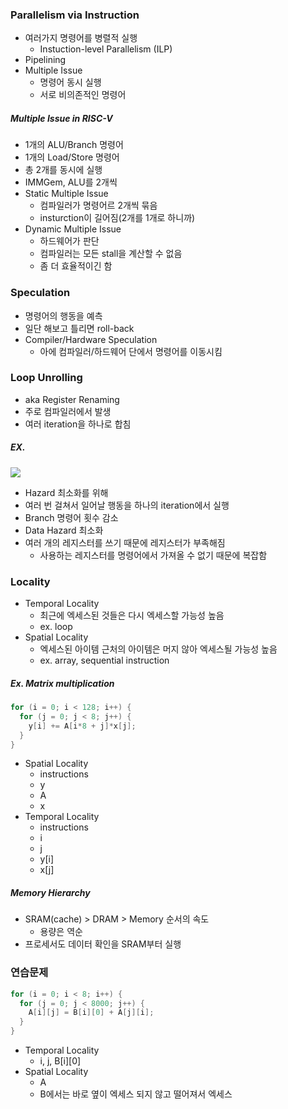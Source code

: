 ### Parallelism via Instruction

- 여러가지 명령어를 병렬적 실행
  - Instuction-level Parallelism (ILP)
- Pipelining
- Multiple Issue
  - 명령어 동시 실행
  - 서로 비의존적인 명령어

##### Multiple Issue in RISC-V

- 1개의 ALU/Branch 명령어
- 1개의 Load/Store 명령어
- 총 2개를 동시에 실행
- IMMGem, ALU를 2개씩
- Static Multiple Issue
  - 컴파일러가 명령어르 2개씩 묶음
  - insturction이 길어짐(2개를 1개로 하니까)
- Dynamic Multiple Issue
  - 하드웨어가 판단
  - 컴파일러는 모든 stall을 계산할 수 없음
  - 좀 더 효율적이긴 함

### Speculation

- 명령어의 행동을 예측
- 일단 해보고 틀리면 roll-back
- Compiler/Hardware Speculation
  - 아에 컴파일러/하드웨어 단에서 명령어를 이동시킴

### Loop Unrolling

- aka Register Renaming
- 주로 컴파일러에서 발생
- 여러 iteration을 하나로 합침

##### EX.

<img src="https://github.com/L-Hyun/L-Hyun.github.io/blob/main/assets/CS/19-1.png?raw=true" />

- Hazard 최소화를 위해
- 여러 번 걸쳐서 일어날 행동을 하나의 iteration에서 실행
- Branch 명령어 횟수 감소
- Data Hazard 최소화
- 여러 개의 레지스터를 쓰기 때문에 레지스터가 부족해짐
  - 사용하는 레지스터를 명령어에서 가져올 수 없기 때문에 복잡함

### Locality

- Temporal Locality
  - 최근에 엑세스된 것들은 다시 엑세스할 가능성 높음
  - ex. loop
- Spatial Locality
  - 엑세스된 아이템 근처의 아이템은 머지 않아 엑세스될 가능성 높음
  - ex. array, sequential instruction

##### Ex. Matrix multiplication

```c++
for (i = 0; i < 128; i++) {
  for (j = 0; j < 8; j++) {
    y[i] += A[i*8 + j]*x[j];
  }
}
```

- Spatial Locality
  - instructions
  - y
  - A
  - x
- Temporal Locality
  - instructions
  - i
  - j
  - y[i]
  - x[j]

##### Memory Hierarchy

- SRAM(cache) > DRAM > Memory 순서의 속도
  - 용량은 역순
- 프로세서도 데이터 확인을 SRAM부터 실행

### 연습문제

```c++
for (i = 0; i < 8; i++) {
  for (j = 0; j < 8000; j++) {
    A[i][j] = B[i][0] + A[j][i];
  }
}
```

- Temporal Locality
  - i, j, B[i][0]
- Spatial Locality
  - A
  - B에서는 바로 옆이 엑세스 되지 않고 떨어져서 엑세스
